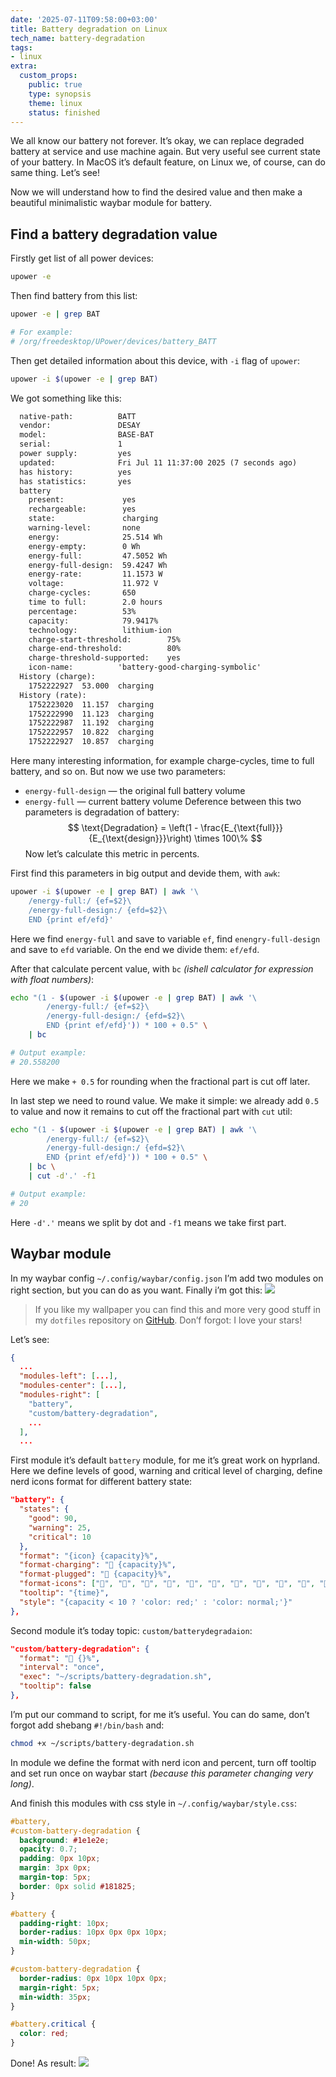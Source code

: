 ```yaml
---
date: '2025-07-11T09:58:00+03:00'
title: Battery degradation on Linux
tech_name: battery-degradation
tags:
- linux
extra:
  custom_props:
    public: true
    type: synopsis
    theme: linux
    status: finished
---
```


We all know our battery not forever. It’s okay, we can replace degraded battery at service and use machine again. But very useful see current state of your battery. In MacOS it’s default feature, on Linux we, of course, can do same thing. Let’s see!

Now we will understand how to find the desired value and then make a beautiful minimalistic waybar module for battery.

## Find a battery degradation value

Firstly get list of all power devices:
```sh
upower -e
```
Then find battery from this list:
```sh
upower -e | grep BAT

# For example:
# /org/freedesktop/UPower/devices/battery_BATT
```

Then get detailed information about this device, with `-i` flag of `upower`:
```sh
upower -i $(upower -e | grep BAT)
```
We got something like this:
```txt
  native-path:          BATT
  vendor:               DESAY
  model:                BASE-BAT
  serial:               1
  power supply:         yes
  updated:              Fri Jul 11 11:37:00 2025 (7 seconds ago)
  has history:          yes
  has statistics:       yes
  battery
    present:             yes
    rechargeable:        yes
    state:               charging
    warning-level:       none
    energy:              25.514 Wh
    energy-empty:        0 Wh
    energy-full:         47.5052 Wh
    energy-full-design:  59.4247 Wh
    energy-rate:         11.1573 W
    voltage:             11.972 V
    charge-cycles:       650
    time to full:        2.0 hours
    percentage:          53%
    capacity:            79.9417%
    technology:          lithium-ion
    charge-start-threshold:        75%
    charge-end-threshold:          80%
    charge-threshold-supported:    yes
    icon-name:          'battery-good-charging-symbolic'
  History (charge):
    1752222927	53.000	charging
  History (rate):
    1752223020	11.157	charging
    1752222990	11.123	charging
    1752222987	11.192	charging
    1752222957	10.822	charging
    1752222927	10.857	charging
```

Here many interesting information, for example charge-cycles, time to full battery, and so on. But now we use two parameters: 
- `energy-full-design` — the original full battery volume 
- `energy-full` — current battery volume
Deference between this two parameters is degradation of battery:
$$
\text{Degradation} = \left(1 - \frac{E_{\text{full}}}{E_{\text{design}}}\right) \times 100\%
$$
Now let’s calculate this metric in percents. 

First find this parameters in big output and devide them, with `awk`:
```sh
upower -i $(upower -e | grep BAT) | awk '\
	/energy-full:/ {ef=$2}\
	/energy-full-design:/ {efd=$2}\
	END {print ef/efd}'
```
Here we find `energy-full` and save to variable `ef`, find `enengry-full-design` and save to `efd` variable. On the end we divide them: `ef/efd`.  

After that calculate percent value, with `bc` *(ishell calculator for expression with float numbers)*:
```sh
echo "(1 - $(upower -i $(upower -e | grep BAT) | awk '\
        /energy-full:/ {ef=$2}\
        /energy-full-design:/ {efd=$2}\
        END {print ef/efd}')) * 100 + 0.5" \
	| bc

# Output example:
# 20.558200
```
Here we make `+ 0.5` for rounding when the fractional part is cut off later.

In last step we need to round value. We make it simple: we already add `0.5` to value and now it remains to cut off the fractional part with `cut` util:
```sh
echo "(1 - $(upower -i $(upower -e | grep BAT) | awk '\
        /energy-full:/ {ef=$2}\
        /energy-full-design:/ {efd=$2}\
        END {print ef/efd}')) * 100 + 0.5" \
	| bc \
	| cut -d'.' -f1

# Output example:
# 20
```
Here `-d'.'` means we split by dot and `-f1` means we take first part.

## Waybar module
In my waybar config `~/.config/waybar/config.json` I’m add two modules on right section, but you can do as you want. Finally i’m got this:
![](/images/battery-waybar-module.png)

> If you like my wallpaper you can find this and more very good stuff in my `dotfiles` repository on [GitHub](https://github.com/alchemmist/dotfiles/tree/main/wallpapers). Don’f forgot: I love your stars!


Let’s see:
```json
{
  ...
  "modules-left": [...],
  "modules-center": [...],
  "modules-right": [
    "battery",
    "custom/battery-degradation",
	...
  ],
  ...
```
First module it’s default `battery` module, for me it’s great work on hyprland. Here we define levels of good, warning and critical level of charging, define nerd icons format for different battery state:
```json
"battery": {
  "states": {
    "good": 90,
    "warning": 25,
    "critical": 10
  },
  "format": "{icon} {capacity}%",
  "format-charging": " {capacity}%",
  "format-plugged": " {capacity}%",
  "format-icons": ["󰂎", "󰁺", "󰁻", "󰁼", "󰁽", "󰁾", "󰁿", "󰂀", "󰂁", "󰂂", "󰁹"],
  "tooltip": "{time}",
  "style": "{capacity < 10 ? 'color: red;' : 'color: normal;'}"
},
```

Second module it’s today topic: `custom/batterydegradaion`:
```json
"custom/battery-degradation": {
  "format": " {}%",
  "interval": "once",
  "exec": "~/scripts/battery-degradation.sh",
  "tooltip": false
},
```
I’m put our command to script, for me it’s useful. You can do same, don’t forgot add shebang `#!/bin/bash` and:
```sh
chmod +x ~/scripts/battery-degradation.sh
```

In module we define the format with nerd icon and percent, turn off tooltip and set run once on waybar start *(because this parameter changing very long)*. 

And finish this modules with css style in `~/.config/waybar/style.css`:
```css
#battery,
#custom-battery-degradation {
  background: #1e1e2e;
  opacity: 0.7;
  padding: 0px 10px;
  margin: 3px 0px;
  margin-top: 5px;
  border: 0px solid #181825;
}

#battery {
  padding-right: 10px;
  border-radius: 10px 0px 0px 10px;
  min-width: 50px;
}

#custom-battery-degradation {
  border-radius: 0px 10px 10px 0px;
  margin-right: 5px;
  min-width: 35px;
}

#battery.critical {
  color: red;
}
```

Done! As result: 
![](/images/waybar-battery-module-2.png)
